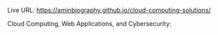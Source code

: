 Live URL: https://aminbiography.github.io/cloud-computing-solutions/

Cloud Computing, Web Applications, and Cybersecurity:
